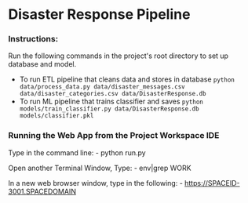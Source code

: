 # Disaster Response Pipeline

### Instructions:
Run the following commands in the project's root directory to set up database and model.

- To run ETL pipeline that cleans data and stores in database
    `python data/process_data.py data/disaster_messages.csv data/disaster_categories.csv data/DisasterResponse.db`
- To run ML pipeline that trains classifier and saves
    `python models/train_classifier.py data/DisasterResponse.db models/classifier.pkl`

### Running the Web App from the Project Workspace IDE
Type in the command line: 
       - python run.py

Open another Terminal Window, Type:
       - env|grep WORK
       
In a new web browser window, type in the following:
       - https://SPACEID-3001.SPACEDOMAIN

